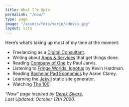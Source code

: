 ```yaml
---
title: What I’m Upto
permalink: "/now/"
type: page
image: "/assets/foto/varie/adesso.jpg"
layout: sito
---
```


Here’s what’s taking up most of my time at the moment:

- Freelancing as a [Digital Consultant][1].
- Writing about [Apps & Services][2] that get things done.
- Reading [Company of One][3] by Paul Jarvis.
- Listening to [Fringe Worlds: Ignotus][4] by Kevin Hardman.
- Reading [Bachelor Pad Economics][5] by  Aaron Clarey.
- Learning the [Jekyll][6] static site generator.
- Watching [The 100][7].


*“Now” page inspired by [Derek Sivers.][0]*
<br>
*Last Updated: October 12th 2020.*

[0]: https://sivers.org/nowff
[1]: /studio/
[2]: /articles/
[3]: https://ofone.co
[4]: https://www.goodreads.com/book/show/53239466-ignotus
[5]: https://www.goodreads.com/book/show/20442872-bachelor-pad-economics
[6]: https://jekyllrb.com
[7]: https://www.imdb.com/title/tt2661044/

